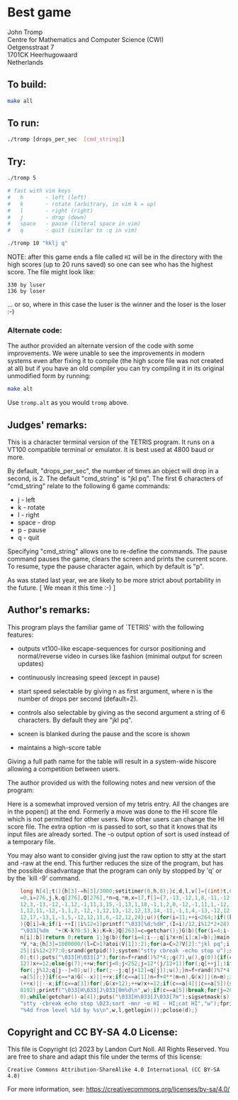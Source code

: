 # Best game

John Tromp\
Centre for Mathematics and Computer Science (CWI)\
Oetgensstraat 7\
1701CK Heerhugowaard\
Netherlands

## To build:

```sh
make all
```

## To run:

```sh
./tromp [drops_per_sec  [cmd_string]]
```

## Try:

```sh
./tromp 5

# fast with vim keys
#   h	    - left (left)
#   k	    - rotate (arbitrary, in vim k = up)
#   l	    - right (right)
#   j	    - drop (down)
#   space   - pause (literal space in vim)
#   q	    - quit (similar to :q in vim)

./tromp 10 "hklj q"
```

NOTE: after this game ends a file called `HI` will be in the directory with the
high scores (up to 20 runs saved) so one can see who has the highest score. The
file might look like:

```
330 by luser
136 by loser
```

... or so, where in this case the luser is the winner and the loser is the loser :-)


### Alternate code:

The author provided an alternate version of the code with some improvements. We
were unable to see the improvements in modern systems even after fixing it to
compile (the high score file was not created at all) but if you have an old
compiler you can try compiling it in its original unmodified form by running:

```sh
make alt
```

Use `tromp.alt` as you would `tromp` above.


## Judges' remarks:

This is a character terminal version of the TETRIS program.
It runs on a VT100 compatible terminal or emulator.  It is
best used at 4800 baud or more.

By default, "drops_per_sec", the number of times an object
will drop in a second, is 2.  The default "cmd_string" is
"jkl pq".  The first 6 characters of "cmd_string" relate
to the following 6 game commands:

- j		- left
- k		- rotate
- l		- right
- space	    - drop
- p		- pause
- q		- quit

Specifying "cmd_string" allows one to re-define the commands.
The pause command pauses the game, clears the screen and
prints the current score.  To resume, type the pause
character again, which by default is "p".

As was stated last year, we are likely to be more strict about
portability in the future.  [ We mean it this time :-) ]


## Author's remarks:

This program plays the familiar game of `TETRIS' with the
following features:

* outputs vt100-like escape-sequences for cursor
  positioning and normal/reverse video in curses
  like fashion (minimal output for screen updates)

* continuously increasing speed (except in pause)

* start speed selectable by giving n as first argument,
  where n is the number of drops per second (default=2).

* controls also selectable by giving as the second argument
  a string of 6 characters.  By default they are "jkl pq".

* screen is blanked during the pause and the score is shown

* maintains a high-score table

Giving a full path name for the table will result in a
system-wide hiscore allowing a competition between users.

The author provided us with the following notes and new version of
the program:

Here is a somewhat improved version of my tetris entry.  All the
changes are in the popen() at the end.  Formerly a move was done
to the HI score file which is not permitted for other users. Now
other users can change the HI score file.  The extra option -m is
passed to sort, so that it knows that its input files are already
sorted.  The -o output option of sort is used instead of a
temporary file.

You may also want to consider giving just the raw option to stty
at the start and -raw at the end. This further reduces the size of
the program, but has the possible disadvantage that the program
can only by stopped by 'q' or by the `kill -9' command.

```c
    long h[4];t(){h[3]-=h[3]/3000;setitimer(0,h,0);}c,d,l,v[]={(int)t,0,2},w,s,I,K
    =0,i=276,j,k,q[276],Q[276],*n=q,*m,x=17,f[]={7,-13,-12,1,8,-11,-12,-1,9,-1,1,
    12,3,-13,-12,-1,12,-1,11,1,15,-1,13,1,18,-1,1,2,0,-12,-1,11,1,-12,1,13,10,-12,
    1,12,11,-12,-1,1,2,-12,-1,12,13,-12,12,13,14,-11,-1,1,4,-13,-12,12,16,-11,-12,
    12,17,-13,1,-1,5,-12,12,11,6,-12,12,24};u(){for(i=11;++i<264;)if((k=q[i])-Q[i]
    ){Q[i]=k;if(i-++I||i%12<1)printf("\033[%d;%dH",(I=i)/12,i%12*2+28);printf(
    "\033[%dm  "+(K-k?0:5),k);K=k;}Q[263]=c=getchar();}G(b){for(i=4;i--;)if(q[i?b+
    n[i]:b])return 0;return 1;}g(b){for(i=4;i--;q[i?x+n[i]:x]=b);}main(C,V,a)char*
    *V,*a;{h[3]=1000000/(l=C>1?atoi(V[1]):2);for(a=C>2?V[2]:"jkl pq";i;i--)*n++=i<
    25||i%12<2?7:0;srand(getpid());system("stty cbreak -echo stop u");sigvec(14,v,
    0);t();puts("\033[H\033[J");for(n=f+rand()%7*4;;g(7),u(),g(0)){if(c<0){if(G(x+
    12))x+=12;else{g(7);++w;for(j=0;j<252;j=12*(j/12+1))for(;q[++j];)if(j%12==10){
    for(;j%12;q[j--]=0);u();for(;--j;q[j+12]=q[j]);u();}n=f+rand()%7*4;G(x=17)||(c
    =a[5]);}}if(c==*a)G(--x)||++x;if(c==a[1])n=f+4**(m=n),G(x)||(n=m);if(c==a[2])G
    (++x)||--x;if(c==a[3])for(;G(x+12);++w)x+=12;if(c==a[4]||c==a[5]){s=sigblock(
    8192);printf("\033[H\033[J\033[0m%d\n",w);if(c==a[5])break;for(j=264;j--;Q[j]=
    0);while(getchar()-a[4]);puts("\033[H\033[J\033[7m");sigsetmask(s);}}d=popen(
    "stty -cbreak echo stop \023;sort -mnr -o HI - HI;cat HI","w");fprintf(d,
    "%4d from level %1d by %s\n",w,l,getlogin());pclose(d);}
```

## Copyright and CC BY-SA 4.0 License:

This file is Copyright (c) 2023 by Landon Curt Noll.  All Rights Reserved.
You are free to share and adapt this file under the terms of this license:

    Creative Commons Attribution-ShareAlike 4.0 International (CC BY-SA 4.0)

For more information, see: https://creativecommons.org/licenses/by-sa/4.0/

